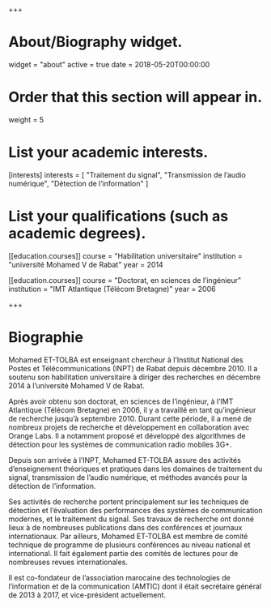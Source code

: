 +++
# About/Biography widget.
widget = "about"
active = true
date = 2018-05-20T00:00:00

# Order that this section will appear in.
weight = 5

# List your academic interests.
[interests]
  interests = [
    "Traitement du signal",
    "Transmission de l’audio numérique",
    "Détection de l’information"
  ]

# List your qualifications (such as academic degrees).
[[education.courses]]
  course = "Habilitation universitaire"
  institution = "université Mohamed V de Rabat"
  year = 2014

[[education.courses]]
  course = "Doctorat, en sciences de l’ingénieur"
  institution = "IMT Atlantique (Télécom Bretagne)"
  year = 2006
 
+++

# Biographie

Mohamed ET-TOLBA est enseignant chercheur à l’Institut National des Postes et Télécommunications (INPT) de Rabat depuis décembre 2010. Il a soutenu son habilitation universitaire à diriger des recherches en décembre 2014 à l’université Mohamed V de Rabat.

Après avoir obtenu son doctorat, en sciences de l’ingénieur, à l’IMT Atlantique (Télécom Bretagne) en 2006, il y a travaillé en tant qu’ingénieur de recherche jusqu’à septembre 2010. Durant cette période, il a mené de nombreux projets de recherche et développement en collaboration avec Orange Labs. Il a notamment proposé et développé des algorithmes de détection pour les systèmes de communication radio mobiles 3G+.

Depuis son arrivée à l’INPT, Mohamed ET-TOLBA assure des activités d’enseignement théoriques et pratiques dans les domaines de traitement du signal, transmission de l’audio numérique, et méthodes avancés pour la détection de l’information.

Ses activités de recherche portent principalement sur les techniques de détection et l’évaluation des performances des systèmes de communication modernes, et le traitement du signal. Ses travaux de recherche ont donné lieux à de nombreuses publications dans des conférences et journaux internationaux. Par ailleurs, Mohamed ET-TOLBA est membre de comité technique de programme de plusieurs conférences au niveau national et international. Il fait également partie des comités de lectures pour de nombreuses revues internationales.

Il est co-fondateur de l’association marocaine des technologies de l’information et de la communication (AMTIC) dont il était secrétaire général de 2013 à 2017, et vice-président actuellement.
